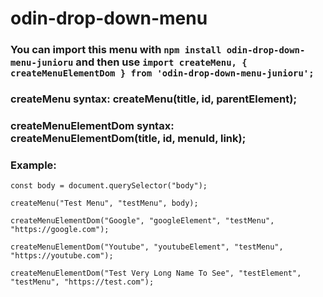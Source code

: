# odin-drop-down-menu

### You can import this menu with `npm install odin-drop-down-menu-junioru` and then use `import createMenu, { createMenuElementDom } from 'odin-drop-down-menu-junioru';`

### createMenu syntax: createMenu(title, id, parentElement);
### createMenuElementDom syntax: createMenuElementDom(title, id, menuId, link);

### Example:
`const body = document.querySelector("body");`

`createMenu("Test Menu", "testMenu", body);`

`createMenuElementDom("Google", "googleElement", "testMenu", "https://google.com");`

`createMenuElementDom("Youtube", "youtubeElement", "testMenu", "https://youtube.com");`

`createMenuElementDom("Test Very Long Name To See", "testElement", "testMenu", "https://test.com");`
